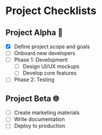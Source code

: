 # Project Checklists

## Project Alpha 🚀
- [x] Define project scope and goals
- [ ] Onboard new developers
- [ ] Phase 1: Development
  - [ ] Design UI/UX mockups
  - [ ] Develop core features
- [ ] Phase 2: Testing

## Project Beta 🌐
- [ ] Create marketing materials
- [ ] Write documentation
- [ ] Deploy to production

